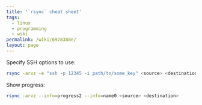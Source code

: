 ```yaml
---
title: '`rsync` cheat sheet'
tags:
  - linux
  - programming
  - wiki
permalink: /wiki/6928388e/
layout: page
---
```


Specify SSH options to use:

```bash
rsync -arvz -e "ssh -p 12345 -i path/to/some_key" <source> <destination>
```

Show progress:

```bash
rsync -arvz --info=progress2 --info=name0 <source> <destination>
```
